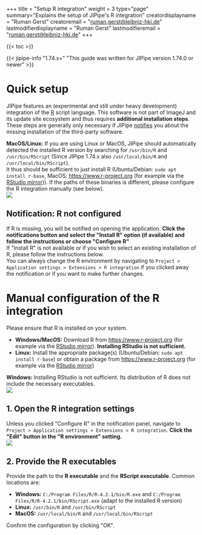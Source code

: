 +++
title = "Setup R integration"
weight = 3
type="page"
summary="Explains the setup of JIPipe's R integration"
creatordisplayname = "Ruman Gerst"
creatoremail = "ruman.gerst@leibniz-hki.de"
lastmodifierdisplayname = "Ruman Gerst"
lastmodifieremail = "ruman.gerst@leibniz-hki.de"
+++

{{< toc >}}

{{< jipipe-info "1.74.x+" "This guide was written for JIPipe version 1.74.0 or newer" >}}

# Quick setup

JIPipe features an (experimental and still under heavy development) integration of the [R](https://www.r-project.org) script language. This software is not part of ImageJ and its update site ecosystem and thus requires **additional installation steps**. These steps are generally only necessary if JIPipe [notifies](/installation/third-party) you about the missing installation of the third-party software.

<div class="notices info" >
    <strong>MacOS/Linux:</strong> If you are using Linux or MacOS, JIPipe should automatically detected the installed R version by searching for <code>/usr/bin/R</code> and <code>/usr/bin/RScript</code> (Since JIPipe 1.74.x also <code>/usr/local/bin/R</code> and <code>/usr/local/bin/RScript</code>).<br/>It thus should be sufficient to just install R (Ubuntu/Debian: <code>sudo apt install r-base</code>, MacOS: <a href="https://www.r-project.org" target="_blank">https://www.r-project.org</a> (for example via the <a href="https://cran.rstudio.com" target="_blank">RStudio mirror</a>)). If the paths of these binaries is different, please configure the R integration manually (see below).
</div>

<div class=tutorial-list>
  <div class="tutorial-item">
    <div class="tutorial-item-img"><img src="/img/installation/third_party_r_notification.png" /></div>
    <div class="tutorial-item-content">
    <h2>Notification: R not configured</h2>
    If R is missing, you will be notified on opening the application. 
    <strong>Click the notifications button and select the "Install R" option (if available) and follow the instructions or choose "Configure R"</strong>
    <div class="notices info" >
    If "Install R" is not available or if you wish to select an existing installation of R, please follow the instructions below.
    </div>
    <div class="notices info" >
    You can always change the R environment by navigating to <code>Project &gt; Application settings &gt; Extensions &gt; R integration</code> if you clicked away the notification or if you want to make further changes.
    </div>
    </div>
  </div>
</div>

# Manual configuration of the R integration

<div class="notices info" >
    Please ensure that R is installed on your system.
    <ul>
        <li><strong>Windows/MacOS:</strong> Download R from <a href="https://www.r-project.org" target="_blank">https://www.r-project.org</a> (for example via the <a href="https://cran.rstudio.com" target="_blank">RStudio mirror</a>). <strong>Installing RStudio is not sufficient.</strong></li>
        <li><strong>Linux:</strong> Install the appropriate package(s) (Ubuntu/Debian: <code>sudo apt install r-base</code>) or obtain a package from <a href="https://www.r-project.org" target="_blank">https://www.r-project.org</a> (for example via the <a href="https://cran.rstudio.com" target="_blank">RStudio mirror</a>)</li>
    </ul>
</div>
<div class="notices warning" >
    <strong>Windows: </strong> Installing RStudio is not sufficient. Its distribution of R does not include the necessary executables.
</div>

<div class=tutorial-list>
  <div class="tutorial-item">
    <div class="tutorial-item-img"><img src="/img/installation/third_party_r_settings.png" /></div>
    <div class="tutorial-item-content">
    <h2>1. Open the R integration settings</h2>
    Unless you clicked "Configure R" in the notification panel, navigate to <code>Project &gt; Application settings &gt; Extensions &gt; R integration</code>.
    <strong>Click the "Edit" button in the "R environment" setting.</strong>
    </div>
  </div>
  <div class="tutorial-item">
    <div class="tutorial-item-img"><img src="/img/installation/third_party_r_settings_edit.png" /></div>
    <div class="tutorial-item-content">
    <h2>2. Provide the R executables</h2>
    Provide the path to the <strong>R executable</strong> and the <strong>RScript executable</strong>.
    Common locations are:
    <ul>
        <li><strong>Windows:</strong> <code>C:/Program Files/R/R-4.2.1/bin/R.exe</code> and <code>C:/Program Files/R/R-4.2.1/bin/RScript.exe</code> (adapt to the installed R version)
        <li><strong>Linux:</strong> <code>/usr/bin/R</code> and <code>/usr/bin/RScript</code>    
        <li><strong>MacOS:</strong> <code>/usr/local/bin/R</code> and <code>/usr/local/bin/RScript</code>    
    </ul>
    Confirm the configuration by clicking "OK".
    </div>
  </div>
</div>